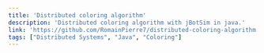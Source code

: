 ```yaml
---
title: 'Distributed coloring algorithm'
description: 'Distributed coloring algorithm with jBotSim in java.'
link: 'https://github.com/RomainPierre7/distributed-coloring-algorithm'
tags: ["Distributed Systems", "Java", "Coloring"]
---
```

